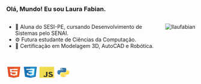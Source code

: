 ### Olá, Mundo! Eu sou Laura Fabian.

##

<a href="#llaufabian-title">
  <img src="https://github-readme-stats.vercel.app/api?username=llaufabian&show_icons=true&theme=material-palenight" alt="llaufabian" align="right"/>
</a>

- 📓 Aluna do SESI-PE, cursando Desenvolvimento de Sistemas pelo SENAI.
- ⚙️ Futura estudante de Ciências da Computação.
- 👾 Certificação em Modelagem 3D, AutoCAD e Robótica.

##

<div style="display: inline_block"><br>
  <img align="center" alt="html15" height="30" width="40" src="https://raw.githubusercontent.com/devicons/devicon/master/icons/html5/html5-original.svg">
  <img align="center" alt="css3" height="30" width="40" src="https://raw.githubusercontent.com/devicons/devicon/master/icons/css3/css3-original.svg">
  <img align="center" alt="javascript" height="30" width="40" src="https://raw.githubusercontent.com/devicons/devicon/master/icons/javascript/javascript-original.svg">
  <img align="center" alt="python" height="30" width="40" src="https://raw.githubusercontent.com/devicons/devicon/master/icons/python/python-original.svg">
